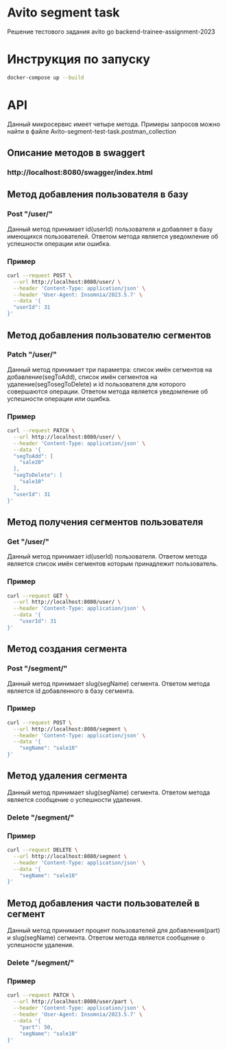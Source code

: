 # Avito segment task
Решение тестового задания avito go backend-trainee-assignment-2023
# Инструкция по запуску
```bash
docker-compose up --build
```
# API
Данный микросервис имеет четыре метода. Примеры запросов можно найти в файле Avito-segment-test-task.postman_collection
## Описание методов в swaggert
### http://localhost:8080/swagger/index.html
## Метод добавления пользователя в базу
### Post "/user/"
Данный метод принимает id(userId) пользователя и добавляет в базу имеющихся пользователей. Ответом метода является уведомление об успешности операции или ошибка.
### Пример
```bash
curl --request POST \
  --url http://localhost:8080/user/ \
  --header 'Content-Type: application/json' \
  --header 'User-Agent: Insomnia/2023.5.7' \
  --data '{
  "userId": 31
}'
```
## Метод добавления пользователю сегментов
### Patch "/user/"
Данный метод принимает три параметра: список имён сегментов на добавление(segToAdd), список имён сегментов на удаление(segTosegToDelete) и id пользователя для которого совершаются операции. Ответом метода является уведомление об успешности операции или ошибка.
### Пример
```bash
curl --request PATCH \
  --url http://localhost:8080/user/ \
  --header 'Content-Type: application/json' \
  --data '{
  "segToAdd": [
    "sale20"
  ],
  "segToDelete": [
    "sale10"
  ],
  "userId": 31
}'
```
## Метод получения сегментов пользователя
### Get "/user/"
Данный метод принимает id(userId) пользователя. Ответом метода является список имён сегментов которым принадлежит пользователь.
### Пример
```bash
curl --request GET \
  --url http://localhost:8080/user/ \
  --header 'Content-Type: application/json' \
  --data '{
	"userId": 31
}'
```
## Метод создания сегмента
### Post "/segment/"
Данный метод принимает slug(segName) сегмента. Ответом метода является id добавленного в базу сегмента.
### Пример
```bash
curl --request POST \
  --url http://localhost:8080/segment \
  --header 'Content-Type: application/json' \
  --data '{
	"segName": "sale10"
}'
```
## Метод удаления сегмента
Данный метод принимает slug(segName) сегмента. Ответом метода является сообщение о успешности удаления.
### Delete "/segment/"
### Пример
```bash
curl --request DELETE \
  --url http://localhost:8080/segment \
  --header 'Content-Type: application/json' \
  --data '{
	"segName": "sale10"
}'
```
## Метод добавления части пользователей в сегмент
Данный метод принимает процент пользователей для добавления(part) и slug(segName) сегмента. Ответом метода является сообщение о успешности удаления.
### Delete "/segment/"
### Пример
```bash
curl --request PATCH \
  --url http://localhost:8080/user/part \
  --header 'Content-Type: application/json' \
  --header 'User-Agent: Insomnia/2023.5.7' \
  --data '{
	"part": 50,
	"segName": "sale10"
}'
```


